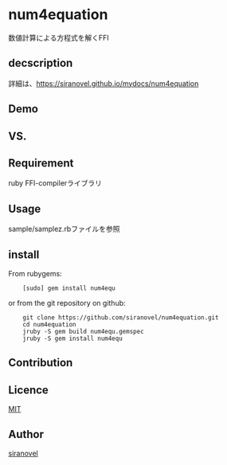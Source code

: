 num4equation
=============
数値計算による方程式を解くFFI

## decscription ##

詳細は、https://siranovel.github.io/mydocs/num4equation  

## Demo ##

## VS. ##

## Requirement ##
ruby FFI-compilerライブラリ

## Usage ##

sample/samplez.rbファイルを参照

## install ##

From rubygems:  
~~~
    [sudo] gem install num4equ
~~~

or from the git repository on github:  
~~~
    git clone https://github.com/siranovel/num4equation.git  
    cd num4equation 
    jruby -S gem build num4equ.gemspec
    jruby -S gem install num4equ
~~~

## Contribution ##

## Licence ##
[MIT](LICENSE)

## Author ##

[siranovel](https://github.com/siranovel)
